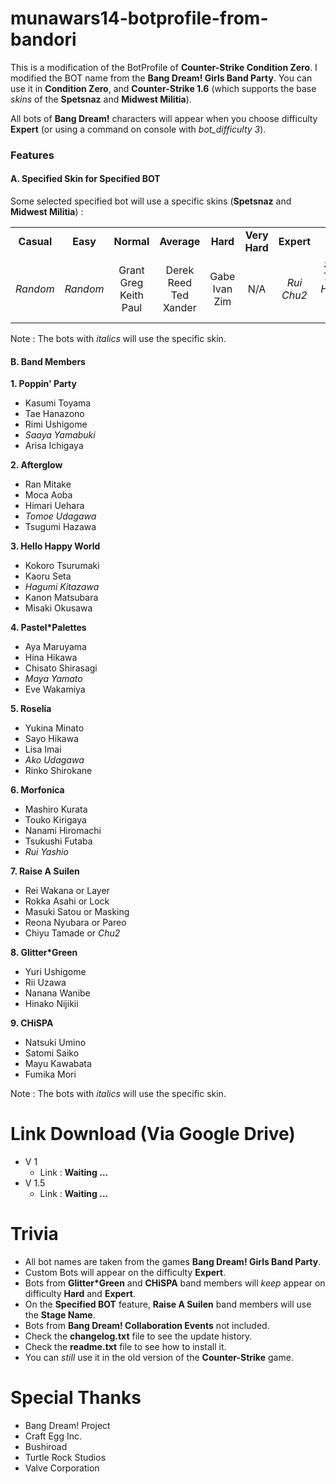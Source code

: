 # munawars14-botprofile-from-bandori
This is a modification of the BotProfile of <b>Counter-Strike Condition Zero</b>. I modified the BOT name from the <b>Bang Dream! Girls Band Party</b>. You can use it in <b>Condition Zero</b>, and <b>Counter-Strike 1.6</b> (which supports the base <i>skins</i> of the <b>Spetsnaz</b> and <b>Midwest Militia</b>).

All bots of <b>Bang Dream!</b> characters will appear when you choose difficulty <b>Expert</b> (or using a command on console with <i>bot_difficulty 3</i>).

<h3>Features</h3>
<h4>A. Specified Skin for Specified BOT</h4>

Some selected specified bot will use a specific skins (<b>Spetsnaz</b> and <b>Midwest Militia</b>) :
<table>
<tbody align="center">
<tr>
<td><b>Casual</b></td>
<td><b>Easy</b></td>
<td><b>Normal</b></td>
<td><b>Average</b></td>
<td><b>Hard</b></td>
<td><b>Very Hard</b></td>
<td><b>Expert</b></td>
<td><b>Elite</b></td>
</tr>
<tr>
<td><i>Random</i></td>
<td><i>Random</i></td>
<td>Grant<br>
Greg<br>
Keith<br>
Paul</td>
<td>Derek<br>
Reed<br>
Ted<br>
Xander</td>
<td>Gabe<br>
Ivan<br>
Zim</td>
<td>N/A</td>
<td><i>Rui<br>
Chu2</i></td>
<td><i>Saaya<br>
Tomoe<br>
Hagumi<br>
Maya<br>
Ako</i></td>
</tr>
</tbody>
</table>

Note : The bots with <i>italics</i> will use the specific skin.

<H4>B. Band Members</h4>

<B>1. Poppin' Party</b>
- Kasumi Toyama
- Tae Hanazono
- Rimi Ushigome
- <i>Saaya Yamabuki</i>
- Arisa Ichigaya

<B>2. Afterglow</b>
- Ran Mitake
- Moca Aoba
- Himari Uehara
- <i>Tomoe Udagawa</i>
- Tsugumi Hazawa

<B>3. Hello Happy World</b>
- Kokoro Tsurumaki
- Kaoru Seta
- <i>Hagumi Kitazawa</i>
- Kanon Matsubara
- Misaki Okusawa

<B>4. Pastel*Palettes</b>
- Aya Maruyama
- Hina Hikawa
- Chisato Shirasagi
- <i>Maya Yamato</i>
- Eve Wakamiya

<B>5. Roselia</b>
- Yukina Minato
- Sayo Hikawa
- Lisa Imai
- <i>Ako Udagawa</i>
- Rinko Shirokane

<B>6. Morfonica</b>
- Mashiro Kurata
- Touko Kirigaya
- Nanami Hiromachi
- Tsukushi Futaba
- <i>Rui Yashio</i>

<B>7. Raise A Suilen</b>
- Rei Wakana or Layer
- Rokka Asahi or Lock
- Masuki Satou or Masking
- Reona Nyubara or Pareo
- Chiyu Tamade or <i>Chu2</i>

<B>8. Glitter*Green</b>
- Yuri Ushigome
- Rii Uzawa
- Nanana Wanibe
- Hinako Nijikii

<B>9. CHiSPA</b>
- Natsuki Umino
- Satomi Saiko
- Mayu Kawabata
- Fumika Mori

Note : The bots with <i>italics</i> will use the specific skin.

# Link Download (Via Google Drive)
- V 1
  - Link : <a><b>Waiting ...</b></a>
- V 1.5
  - Link : <a><b>Waiting ...</b></a>

# Trivia
- All bot names are taken from the games <b>Bang Dream! Girls Band Party</b>.
- Custom Bots will appear on the difficulty <b>Expert</b>.
- Bots from <b>Glitter*Green</b> and <b>CHiSPA</b> band members will <i>keep</i> appear on difficulty <b>Hard</b> and <b>Expert</b>.
- On the <b>Specified BOT</b> feature, <b>Raise A Suilen</b> band members will use the <b>Stage Name</b>.
- Bots from <b>Bang Dream! Collaboration Events</b> not included.
- Check the <b>changelog.txt</b> file to see the update history.
- Check the <b>readme.txt</b> file to see how to install it.
- You can <i>still</i> use it in the old version of the <b>Counter-Strike</b> game.

# Special Thanks
- Bang Dream! Project
- Craft Egg Inc.
- Bushiroad
- Turtle Rock Studios
- Valve Corporation
